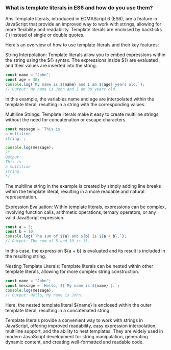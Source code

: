 ###  What is template literals in ES6 and how do you use them?
Ans:Template literals, introduced in ECMAScript 6 (ES6), are a feature in JavaScript that provide an improved way to work with strings, allowing for more flexibility and readability. Template literals are enclosed by backticks (`) instead of single or double quotes.

Here's an overview of how to use template literals and their key features:

String Interpolation:
Template literals allow you to embed expressions within the string using the ${} syntax. The expressions inside ${} are evaluated and their values are inserted into the string.

```JavaScript
const name = "John";
const age = 30;
console.log(`My name is ${name} and I am ${age} years old.`);
// Output: My name is John and I am 30 years old.
```
In this example, the variables name and age are interpolated within the template literal, resulting in a string with the corresponding values.

Multiline Strings:
Template literals make it easy to create multiline strings without the need for concatenation or escape characters.

```JavaScript
const message = `This is
a multiline
string.`;

console.log(message);
/*
Output:
This is
a multiline
string.
*/
```

The multiline string in the example is created by simply adding line breaks within the template literal, resulting in a more readable and natural representation.

Expression Evaluation:
Within template literals, expressions can be complex, involving function calls, arithmetic operations, ternary operators, or any valid JavaScript expression.

```JavaScript
const a = 5;
const b = 10;
console.log(`The sum of ${a} and ${b} is ${a + b}.`);
// Output: The sum of 5 and 10 is 15.
```

In this case, the expression ${a + b} is evaluated and its result is included in the resulting string.

Nesting Template Literals:
Template literals can be nested within other template literals, allowing for more complex string construction.

```JavaScript
const name = "John";
const message = `Hello, ${`My name is ${name}`}.`;
console.log(message);
// Output: Hello, My name is John.
```
Here, the nested template literal ${name} is enclosed within the outer template literal, resulting in a concatenated string.

Template literals provide a convenient way to work with strings in JavaScript, offering improved readability, easy expression interpolation, multiline support, and the ability to nest templates. They are widely used in modern JavaScript development for string manipulation, generating dynamic content, and creating well-formatted and readable code.
